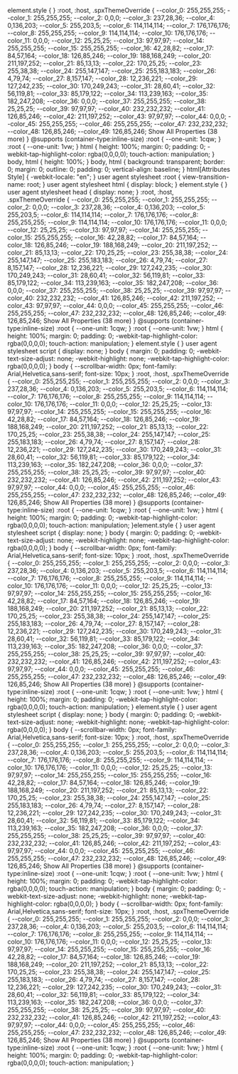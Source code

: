 <!DOCTYPE html>
element.style {
}
:root, :host, .spxThemeOverride {
    --color_0: 255,255,255;
    --color_1: 255,255,255;
    --color_2: 0,0,0;
    --color_3: 237,28,36;
    --color_4: 0,136,203;
    --color_5: 255,203,5;
    --color_6: 114,114,114;
    --color_7: 176,176,176;
    --color_8: 255,255,255;
    --color_9: 114,114,114;
    --color_10: 176,176,176;
    --color_11: 0,0,0;
    --color_12: 25,25,25;
    --color_13: 97,97,97;
    --color_14: 255,255,255;
    --color_15: 255,255,255;
    --color_16: 42,28,82;
    --color_17: 84,57,164;
    --color_18: 126,85,246;
    --color_19: 188,168,249;
    --color_20: 211,197,252;
    --color_21: 85,13,13;
    --color_22: 170,25,25;
    --color_23: 255,38,38;
    --color_24: 255,147,147;
    --color_25: 255,183,183;
    --color_26: 4,79,74;
    --color_27: 8,157,147;
    --color_28: 12,236,221;
    --color_29: 127,242,235;
    --color_30: 170,249,243;
    --color_31: 28,60,41;
    --color_32: 56,119,81;
    --color_33: 85,179,122;
    --color_34: 113,239,163;
    --color_35: 182,247,208;
    --color_36: 0,0,0;
    --color_37: 255,255,255;
    --color_38: 25,25,25;
    --color_39: 97,97,97;
    --color_40: 232,232,232;
    --color_41: 126,85,246;
    --color_42: 211,197,252;
    --color_43: 97,97,97;
    --color_44: 0,0,0;
    --color_45: 255,255,255;
    --color_46: 255,255,255;
    --color_47: 232,232,232;
    --color_48: 126,85,246;
    --color_49: 126,85,246;
Show All Properties (38 more)
}
@supports (container-type:inline-size)
:root {
    --one-unit: 1cqw;
}
:root {
    --one-unit: 1vw;
}
html {
    height: 100%;
    margin: 0;
    padding: 0;
    -webkit-tap-highlight-color: rgba(0,0,0,0);
    touch-action: manipulation;
}
body, html {
    height: 100%;
}
body, html {
    background: transparent;
    border: 0;
    margin: 0;
    outline: 0;
    padding: 0;
    vertical-align: baseline;
}
html[Attributes Style] {
    -webkit-locale: "en";
}
user agent stylesheet
:root {
    view-transition-name: root;
}
user agent stylesheet
html {
    display: block;
}
element.style {
}
user agent stylesheet
head {
    display: none;
}
:root, :host, .spxThemeOverride {
    --color_0: 255,255,255;
    --color_1: 255,255,255;
    --color_2: 0,0,0;
    --color_3: 237,28,36;
    --color_4: 0,136,203;
    --color_5: 255,203,5;
    --color_6: 114,114,114;
    --color_7: 176,176,176;
    --color_8: 255,255,255;
    --color_9: 114,114,114;
    --color_10: 176,176,176;
    --color_11: 0,0,0;
    --color_12: 25,25,25;
    --color_13: 97,97,97;
    --color_14: 255,255,255;
    --color_15: 255,255,255;
    --color_16: 42,28,82;
    --color_17: 84,57,164;
    --color_18: 126,85,246;
    --color_19: 188,168,249;
    --color_20: 211,197,252;
    --color_21: 85,13,13;
    --color_22: 170,25,25;
    --color_23: 255,38,38;
    --color_24: 255,147,147;
    --color_25: 255,183,183;
    --color_26: 4,79,74;
    --color_27: 8,157,147;
    --color_28: 12,236,221;
    --color_29: 127,242,235;
    --color_30: 170,249,243;
    --color_31: 28,60,41;
    --color_32: 56,119,81;
    --color_33: 85,179,122;
    --color_34: 113,239,163;
    --color_35: 182,247,208;
    --color_36: 0,0,0;
    --color_37: 255,255,255;
    --color_38: 25,25,25;
    --color_39: 97,97,97;
    --color_40: 232,232,232;
    --color_41: 126,85,246;
    --color_42: 211,197,252;
    --color_43: 97,97,97;
    --color_44: 0,0,0;
    --color_45: 255,255,255;
    --color_46: 255,255,255;
    --color_47: 232,232,232;
    --color_48: 126,85,246;
    --color_49: 126,85,246;
Show All Properties (38 more)
}
@supports (container-type:inline-size)
:root {
    --one-unit: 1cqw;
}
:root {
    --one-unit: 1vw;
}
html {
    height: 100%;
    margin: 0;
    padding: 0;
    -webkit-tap-highlight-color: rgba(0,0,0,0);
    touch-action: manipulation;
}
element.style {
}
user agent stylesheet
script {
    display: none;
}
body {
    margin: 0;
    padding: 0;
    -webkit-text-size-adjust: none;
    -webkit-highlight: none;
    -webkit-tap-highlight-color: rgba(0,0,0,0);
}
body {
    --scrollbar-width: 0px;
    font-family: Arial,Helvetica,sans-serif;
    font-size: 10px;
}
:root, :host, .spxThemeOverride {
    --color_0: 255,255,255;
    --color_1: 255,255,255;
    --color_2: 0,0,0;
    --color_3: 237,28,36;
    --color_4: 0,136,203;
    --color_5: 255,203,5;
    --color_6: 114,114,114;
    --color_7: 176,176,176;
    --color_8: 255,255,255;
    --color_9: 114,114,114;
    --color_10: 176,176,176;
    --color_11: 0,0,0;
    --color_12: 25,25,25;
    --color_13: 97,97,97;
    --color_14: 255,255,255;
    --color_15: 255,255,255;
    --color_16: 42,28,82;
    --color_17: 84,57,164;
    --color_18: 126,85,246;
    --color_19: 188,168,249;
    --color_20: 211,197,252;
    --color_21: 85,13,13;
    --color_22: 170,25,25;
    --color_23: 255,38,38;
    --color_24: 255,147,147;
    --color_25: 255,183,183;
    --color_26: 4,79,74;
    --color_27: 8,157,147;
    --color_28: 12,236,221;
    --color_29: 127,242,235;
    --color_30: 170,249,243;
    --color_31: 28,60,41;
    --color_32: 56,119,81;
    --color_33: 85,179,122;
    --color_34: 113,239,163;
    --color_35: 182,247,208;
    --color_36: 0,0,0;
    --color_37: 255,255,255;
    --color_38: 25,25,25;
    --color_39: 97,97,97;
    --color_40: 232,232,232;
    --color_41: 126,85,246;
    --color_42: 211,197,252;
    --color_43: 97,97,97;
    --color_44: 0,0,0;
    --color_45: 255,255,255;
    --color_46: 255,255,255;
    --color_47: 232,232,232;
    --color_48: 126,85,246;
    --color_49: 126,85,246;
Show All Properties (38 more)
}
@supports (container-type:inline-size)
:root {
    --one-unit: 1cqw;
}
:root {
    --one-unit: 1vw;
}
html {
    height: 100%;
    margin: 0;
    padding: 0;
    -webkit-tap-highlight-color: rgba(0,0,0,0);
    touch-action: manipulation;
}element.style {
}
user agent stylesheet
script {
    display: none;
}
body {
    margin: 0;
    padding: 0;
    -webkit-text-size-adjust: none;
    -webkit-highlight: none;
    -webkit-tap-highlight-color: rgba(0,0,0,0);
}
body {
    --scrollbar-width: 0px;
    font-family: Arial,Helvetica,sans-serif;
    font-size: 10px;
}
:root, :host, .spxThemeOverride {
    --color_0: 255,255,255;
    --color_1: 255,255,255;
    --color_2: 0,0,0;
    --color_3: 237,28,36;
    --color_4: 0,136,203;
    --color_5: 255,203,5;
    --color_6: 114,114,114;
    --color_7: 176,176,176;
    --color_8: 255,255,255;
    --color_9: 114,114,114;
    --color_10: 176,176,176;
    --color_11: 0,0,0;
    --color_12: 25,25,25;
    --color_13: 97,97,97;
    --color_14: 255,255,255;
    --color_15: 255,255,255;
    --color_16: 42,28,82;
    --color_17: 84,57,164;
    --color_18: 126,85,246;
    --color_19: 188,168,249;
    --color_20: 211,197,252;
    --color_21: 85,13,13;
    --color_22: 170,25,25;
    --color_23: 255,38,38;
    --color_24: 255,147,147;
    --color_25: 255,183,183;
    --color_26: 4,79,74;
    --color_27: 8,157,147;
    --color_28: 12,236,221;
    --color_29: 127,242,235;
    --color_30: 170,249,243;
    --color_31: 28,60,41;
    --color_32: 56,119,81;
    --color_33: 85,179,122;
    --color_34: 113,239,163;
    --color_35: 182,247,208;
    --color_36: 0,0,0;
    --color_37: 255,255,255;
    --color_38: 25,25,25;
    --color_39: 97,97,97;
    --color_40: 232,232,232;
    --color_41: 126,85,246;
    --color_42: 211,197,252;
    --color_43: 97,97,97;
    --color_44: 0,0,0;
    --color_45: 255,255,255;
    --color_46: 255,255,255;
    --color_47: 232,232,232;
    --color_48: 126,85,246;
    --color_49: 126,85,246;
Show All Properties (38 more)
}
@supports (container-type:inline-size)
:root {
    --one-unit: 1cqw;
}
:root {
    --one-unit: 1vw;
}
html {
    height: 100%;
    margin: 0;
    padding: 0;
    -webkit-tap-highlight-color: rgba(0,0,0,0);
    touch-action: manipulation;
}
element.style {
}
user agent stylesheet
script {
    display: none;
}
body {
    margin: 0;
    padding: 0;
    -webkit-text-size-adjust: none;
    -webkit-highlight: none;
    -webkit-tap-highlight-color: rgba(0,0,0,0);
}
body {
    --scrollbar-width: 0px;
    font-family: Arial,Helvetica,sans-serif;
    font-size: 10px;
}
:root, :host, .spxThemeOverride {
    --color_0: 255,255,255;
    --color_1: 255,255,255;
    --color_2: 0,0,0;
    --color_3: 237,28,36;
    --color_4: 0,136,203;
    --color_5: 255,203,5;
    --color_6: 114,114,114;
    --color_7: 176,176,176;
    --color_8: 255,255,255;
    --color_9: 114,114,114;
    --color_10: 176,176,176;
    --color_11: 0,0,0;
    --color_12: 25,25,25;
    --color_13: 97,97,97;
    --color_14: 255,255,255;
    --color_15: 255,255,255;
    --color_16: 42,28,82;
    --color_17: 84,57,164;
    --color_18: 126,85,246;
    --color_19: 188,168,249;
    --color_20: 211,197,252;
    --color_21: 85,13,13;
    --color_22: 170,25,25;
    --color_23: 255,38,38;
    --color_24: 255,147,147;
    --color_25: 255,183,183;
    --color_26: 4,79,74;
    --color_27: 8,157,147;
    --color_28: 12,236,221;
    --color_29: 127,242,235;
    --color_30: 170,249,243;
    --color_31: 28,60,41;
    --color_32: 56,119,81;
    --color_33: 85,179,122;
    --color_34: 113,239,163;
    --color_35: 182,247,208;
    --color_36: 0,0,0;
    --color_37: 255,255,255;
    --color_38: 25,25,25;
    --color_39: 97,97,97;
    --color_40: 232,232,232;
    --color_41: 126,85,246;
    --color_42: 211,197,252;
    --color_43: 97,97,97;
    --color_44: 0,0,0;
    --color_45: 255,255,255;
    --color_46: 255,255,255;
    --color_47: 232,232,232;
    --color_48: 126,85,246;
    --color_49: 126,85,246;
Show All Properties (38 more)
}
@supports (container-type:inline-size)
:root {
    --one-unit: 1cqw;
}
:root {
    --one-unit: 1vw;
}
html {
    height: 100%;
    margin: 0;
    padding: 0;
    -webkit-tap-highlight-color: rgba(0,0,0,0);
    touch-action: manipulation;
}
body {
    margin: 0;
    padding: 0;
    -webkit-text-size-adjust: none;
    -webkit-highlight: none;
    -webkit-tap-highlight-color: rgba(0,0,0,0);
}
body {
    --scrollbar-width: 0px;
    font-family: Arial,Helvetica,sans-serif;
    font-size: 10px;
}
:root, :host, .spxThemeOverride {
    --color_0: 255,255,255;
    --color_1: 255,255,255;
    --color_2: 0,0,0;
    --color_3: 237,28,36;
    --color_4: 0,136,203;
    --color_5: 255,203,5;
    --color_6: 114,114,114;
    --color_7: 176,176,176;
    --color_8: 255,255,255;
    --color_9: 114,114,114;
    --color_10: 176,176,176;
    --color_11: 0,0,0;
    --color_12: 25,25,25;
    --color_13: 97,97,97;
    --color_14: 255,255,255;
    --color_15: 255,255,255;
    --color_16: 42,28,82;
    --color_17: 84,57,164;
    --color_18: 126,85,246;
    --color_19: 188,168,249;
    --color_20: 211,197,252;
    --color_21: 85,13,13;
    --color_22: 170,25,25;
    --color_23: 255,38,38;
    --color_24: 255,147,147;
    --color_25: 255,183,183;
    --color_26: 4,79,74;
    --color_27: 8,157,147;
    --color_28: 12,236,221;
    --color_29: 127,242,235;
    --color_30: 170,249,243;
    --color_31: 28,60,41;
    --color_32: 56,119,81;
    --color_33: 85,179,122;
    --color_34: 113,239,163;
    --color_35: 182,247,208;
    --color_36: 0,0,0;
    --color_37: 255,255,255;
    --color_38: 25,25,25;
    --color_39: 97,97,97;
    --color_40: 232,232,232;
    --color_41: 126,85,246;
    --color_42: 211,197,252;
    --color_43: 97,97,97;
    --color_44: 0,0,0;
    --color_45: 255,255,255;
    --color_46: 255,255,255;
    --color_47: 232,232,232;
    --color_48: 126,85,246;
    --color_49: 126,85,246;
Show All Properties (38 more)
}
@supports (container-type:inline-size)
:root {
    --one-unit: 1cqw;
}
:root {
    --one-unit: 1vw;
}
html {
    height: 100%;
    margin: 0;
    padding: 0;
    -webkit-tap-highlight-color: rgba(0,0,0,0);
    touch-action: manipulation;
}
